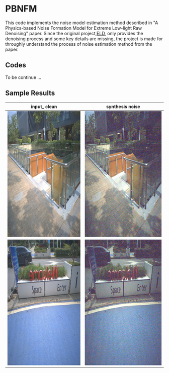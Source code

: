 # PBNFM
This code implements the noise model estimation method described in "A Physics-based Noise Formation Model for Extreme Low-light Raw Denoising" paper. Since the original project,[ELD](https://github.com/Vandermode/ELD), only provides the denoising process and some key details are missing, the project is made for throughly understand the process of noise estimation method from the paper. 

## Codes
To be continue ...

## Sample Results
input_ clean | synthesis noise
----|-----
<img src="https://github.com/DavidQiuChao/PBNFM/blob/main/figs/pic1_clean.jpg" width = "400" height = "400" alt="1in"/>|<img src="https://github.com/DavidQiuChao/PBNFM/blob/main/figs/pic1_noise.jpg" width = "400" height = "400" alt="1out"/>
<img src="https://github.com/DavidQiuChao/PBNFM/blob/main/figs/pic2_clean.jpg" width = "400" height = "400" alt="2in"/>|<img src="https://github.com/DavidQiuChao/PBNFM/blob/main/figs/pic2_noise.jpg" width = "400" height = "400" alt="2out"/>
